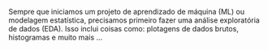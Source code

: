 Sempre que iniciamos um projeto de aprendizado de máquina (ML) ou modelagem estatística, precisamos primeiro fazer uma análise exploratória de dados (EDA). Isso inclui coisas como: plotagens de dados brutos, histogramas e muito mais ...